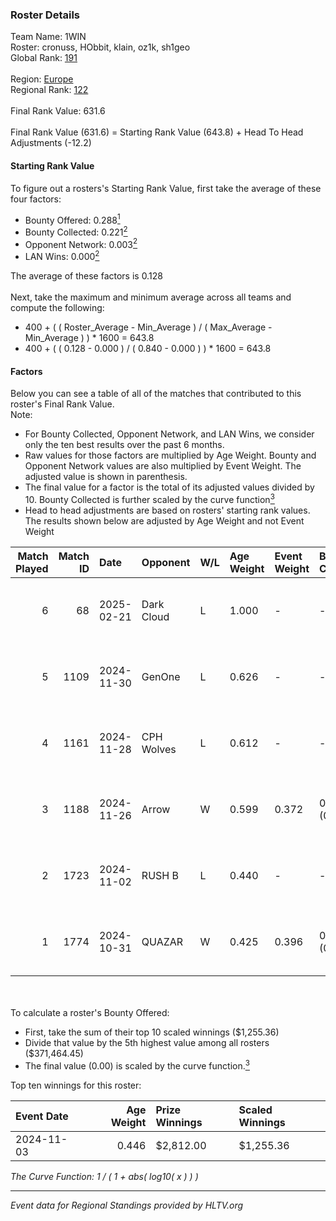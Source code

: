 ### Roster Details<br />
Team Name: 1WIN<br />
Roster: cronuss, HObbit, klain, oz1k, sh1geo<br />
Global Rank: [191](../../standings_global_2025_02_24.md)<br />
<br />
Region: [Europe]( ../../standings_europe_2025_02_24.md)<br />
Regional Rank: [122]( ../../standings_europe_2025_02_24.md)<br />
<br />
Final Rank Value:  631.6<br />
<br />
Final Rank Value (631.6) = Starting Rank Value (643.8) + Head To Head Adjustments (-12.2)<br />

#### Starting Rank Value<br />
To figure out a rosters's Starting Rank Value, first take the average of these four factors:<br />
- Bounty Offered: 0.288[<sup>1</sup>](#table2)
- Bounty Collected: 0.221[<sup>2</sup>](#table1)
- Opponent Network: 0.003[<sup>2</sup>](#table1)
- LAN Wins: 0.000[<sup>2</sup>](#table1)

The average of these factors is 0.128<br />
<br />
Next, take the maximum and minimum average across all teams and compute the following:<br />
- 400 + ( ( Roster_Average - Min_Average ) / ( Max_Average - Min_Average ) ) * 1600 = 643.8
- 400 + ( ( 0.128 - 0.000 ) / ( 0.840 - 0.000 ) ) * 1600 = 643.8


#### Factors<br />
Below you can see a table of all of the matches that contributed to this roster's Final Rank Value.<br />
Note:<br />

- For Bounty Collected, Opponent Network, and LAN Wins, we consider only the ten best results over the past 6 months.
- Raw values for those factors are multiplied by Age Weight. Bounty and Opponent Network values are also multiplied by Event Weight. The adjusted value is shown in parenthesis.
- The final value for a factor is the total of its adjusted values divided by 10. Bounty Collected is further scaled by the curve function[<sup>3</sup>](#curveFunction)
- Head to head adjustments are based on rosters' starting rank values. The results shown below are adjusted by Age Weight and not Event Weight
<span id="table1"></span><br />


| Match Played | Match ID | Date       | Opponent   | W/L | Age Weight | Event Weight | Bounty Collected | Opponent Network | LAN Wins  | H2H Adj. | Roster                               |
| -: | -: | :- | :- | :- | :- | :- | :- | :- | :- | -: | :- |
|            6 |       68 | 2025-02-21 | Dark Cloud | L   | 1.000      | -            | -                | -                | -         |   -12.44 | cronuss, HObbit, klain, oz1k, sh1geo |
|            5 |     1109 | 2024-11-30 | GenOne     | L   | 0.626      | -            | -                | -                | -         |    -7.51 | cronuss, HObbit, Jyo, lattykk, oz1k  |
|            4 |     1161 | 2024-11-28 | CPH Wolves | L   | 0.612      | -            | -                | -                | -         |    -7.08 | cronuss, HObbit, Jyo, lattykk, oz1k  |
|            3 |     1188 | 2024-11-26 | Arrow      | W   | 0.599      | 0.372        | 0.012 (0.003)    | 0.133 (0.030)    | 0 (0.000) |    12.46 | cronuss, HObbit, Jyo, lattykk, oz1k  |
|            2 |     1723 | 2024-11-02 | RUSH B     | L   | 0.440      | -            | -                | -                | -         |    -3.70 | cronuss, HObbit, Jyo, lattykk, oz1k  |
|            1 |     1774 | 2024-10-31 | QUAZAR     | W   | 0.425      | 0.396        | 0.002 (0.000)    | 0.017 (0.003)    | 0 (0.000) |     6.03 | cronuss, HObbit, Jyo, lattykk, oz1k  |

<br />
<span id="table2"></span><br />
To calculate a roster's Bounty Offered:<br />

- First, take the sum of their top 10 scaled winnings ($1,255.36)
- Divide that value by the 5th highest value among all rosters ($371,464.45)
- The final value (0.00) is scaled by the curve function.[<sup>3</sup>](#curveFunction)

Top ten winnings for this roster:<br />

| Event Date | Age Weight | Prize Winnings | Scaled Winnings |
| :- | -: | :- | :- |
| 2024-11-03 |      0.446 | $2,812.00      | $1,255.36       |


<span id="curveFunction"></span>_The Curve Function: 1 / ( 1 + abs( log10( x ) ) )_<br />

---
_Event data for Regional Standings provided by HLTV.org_<br />
